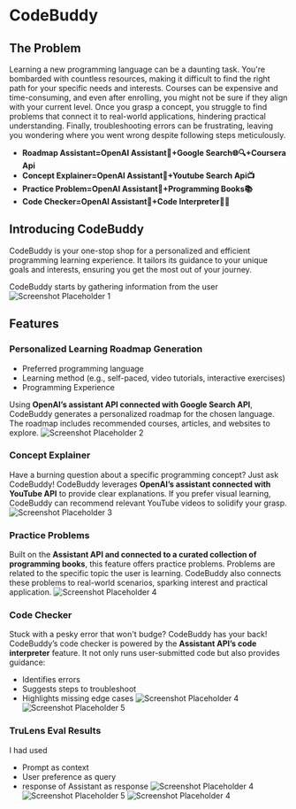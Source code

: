 # CodeBuddy

## The Problem

Learning a new programming language can be a daunting task. You're bombarded with countless resources, making it difficult to find the right path for your specific needs and interests. Courses can be expensive and time-consuming, and even after enrolling, you might not be sure if they align with your current level. Once you grasp a concept, you struggle to find problems that connect it to real-world applications, hindering practical understanding. Finally, troubleshooting errors can be frustrating, leaving you wondering where you went wrong despite following steps meticulously.
- **Roadmap Assistant=OpenAI Assistant🤖+Google Search🌐🔍+Coursera Api**
- **Concept Explainer=OpenAI Assistant🤖+Youtube Search Api📺**
- **Practice Problem=OpenAI Assistant🤖+Programming Books📚**
- **Code Checker=OpenAI Assistant🤖+Code Interpreter👩‍💻**
## Introducing CodeBuddy

CodeBuddy is your one-stop shop for a personalized and efficient programming learning experience. It tailors its guidance to your unique goals and interests, ensuring you get the most out of your journey.

CodeBuddy starts by gathering information from the user
![Screenshot Placeholder 1](media/questions.jpg)

## Features

### Personalized Learning Roadmap Generation



- Preferred programming language
- Learning method (e.g., self-paced, video tutorials, interactive exercises)
- Programming Experience

Using **OpenAI’s assistant API connected with Google Search API**, CodeBuddy generates a personalized roadmap for the chosen language. The roadmap includes recommended courses, articles, and websites to explore.
![Screenshot Placeholder 2](media/roadmap.jpg)

### Concept Explainer

Have a burning question about a specific programming concept? Just ask CodeBuddy! CodeBuddy leverages **OpenAI’s assistant connected with YouTube API** to provide clear explanations. If you prefer visual learning, CodeBuddy can recommend relevant YouTube videos to solidify your grasp.
![Screenshot Placeholder 3](media/explain.jpg)
### Practice Problems

Built on the **Assistant API and connected to a curated collection of programming books**, this feature offers practice problems. Problems are related to the specific topic the user is learning. CodeBuddy also connects these problems to real-world scenarios, sparking interest and practical application.
![Screenshot Placeholder 4](media/assignment.jpg)
### Code Checker

Stuck with a pesky error that won't budge? CodeBuddy has your back! CodeBuddy’s code checker is powered by the **Assistant API’s code interpreter** feature. It not only runs user-submitted code but also provides guidance:

- Identifies errors
- Suggests steps to troubleshoot
- Highlights missing edge cases
![Screenshot Placeholder 4](media/code_checker1.jpg)
![Screenshot Placeholder 5](media/code_checker2.jpg)

### TruLens Eval Results
I had used
- Prompt as context
- User preference as query
- response of Assistant as response
![Screenshot Placeholder 4](media/TruLens1.jpeg)
![Screenshot Placeholder 5](media/truLens2.jpeg)
![Screenshot Placeholder 4](media/truLens3.jpeg)





